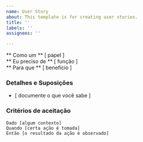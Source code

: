 ```yaml
---
name: User Story
about: This template is for creating user stories.
title: ''
labels: ''
assignees: ''

---
```


** Como um ** [ papel ]   
 ** Eu preciso de ** [ função ]   
 ** Para que ** [ benefício ]   
   
 ### Detalhes e Suposições
 * [ documente o que você sabe ] 
   
 ### Critérios de aceitação  
   
 ```pepino
Dado [algum contexto]
Quando [certa ação é tomada]
Então [o resultado da ação é observado]
```
